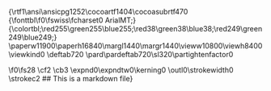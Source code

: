 {\rtf1\ansi\ansicpg1252\cocoartf1404\cocoasubrtf470
{\fonttbl\f0\fswiss\fcharset0 ArialMT;}
{\colortbl;\red255\green255\blue255;\red38\green38\blue38;\red249\green249\blue249;}
\paperw11900\paperh16840\margl1440\margr1440\vieww10800\viewh8400\viewkind0
\deftab720
\pard\pardeftab720\sl320\partightenfactor0

\f0\fs28 \cf2 \cb3 \expnd0\expndtw0\kerning0
\outl0\strokewidth0 \strokec2 ## This is a markdown file}
